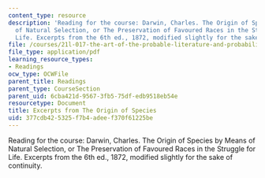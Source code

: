 ```yaml
---
content_type: resource
description: 'Reading for the course: Darwin, Charles. The Origin of Species by Means
  of Natural Selection, or The Preservation of Favoured Races in the Struggle for
  Life. Excerpts from the 6th ed., 1872, modified slightly for the sake of continuity. '
file: /courses/21l-017-the-art-of-the-probable-literature-and-probability-spring-2008/377cdb425325f7b4adeef370f61225be_darwin_origin.pdf
file_type: application/pdf
learning_resource_types:
- Readings
ocw_type: OCWFile
parent_title: Readings
parent_type: CourseSection
parent_uid: 6cba421d-9567-3fb5-75df-edb9518eb54e
resourcetype: Document
title: Excerpts from The Origin of Species
uid: 377cdb42-5325-f7b4-adee-f370f61225be
---
```

Reading for the course: Darwin, Charles. The Origin of Species by Means of Natural Selection, or The Preservation of Favoured Races in the Struggle for Life. Excerpts from the 6th ed., 1872, modified slightly for the sake of continuity. 

